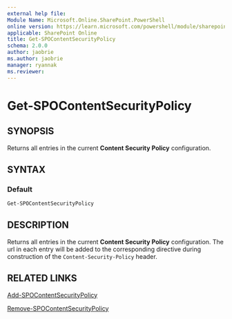 ```yaml
---
external help file:
Module Name: Microsoft.Online.SharePoint.PowerShell
online version: https://learn.microsoft.com/powershell/module/sharepoint-online/get-spocontentsecuritypolicy
applicable: SharePoint Online
title: Get-SPOContentSecurityPolicy
schema: 2.0.0
author: jaobrie
ms.author: jaobrie
manager: ryannak
ms.reviewer:
---
```


# Get-SPOContentSecurityPolicy

## SYNOPSIS

Returns all entries in the current **Content Security Policy** configuration.

## SYNTAX

### Default

```powershell
Get-SPOContentSecurityPolicy
```

## DESCRIPTION

Returns all entries in the current **Content Security Policy** configuration.
The url in each entry will be added to the corresponding directive during construction of the `Content-Security-Policy` header.

## RELATED LINKS

[Add-SPOContentSecurityPolicy](Add-SPOContentSecurityPolicy.md)

[Remove-SPOContentSecurityPolicy](Remove-SPOContentSecurityPolicy.md)
